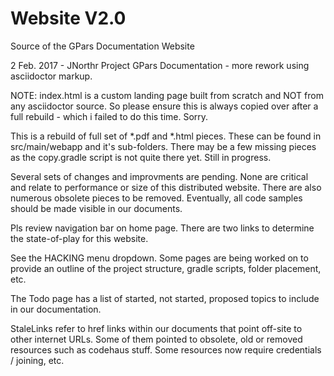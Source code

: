 # Website V2.0
Source of the GPars Documentation Website

2 Feb. 2017 - JNorthr
Project GPars Documentation - more rework using asciidoctor markup.

NOTE: index.html is a custom landing page built from scratch and NOT from any asciidoctor source. So please ensure this is always copied over after a full rebuild - which i failed to do this time. Sorry.

This is a rebuild of full set of *.pdf and *.html pieces. These can be found in src/main/webapp and it's sub-folders. There may be a few missing pieces as the copy.gradle script is not quite there yet. Still in progress.

Several sets of changes and improvments are pending. None are critical and relate to performance or size of this distributed website. There are also numerous obsolete pieces to be removed. Eventually, all code samples should be made visible in our documents.

Pls review navigation bar on home page. There are two links to determine the state-of-play for this website.

See the HACKING menu dropdown. Some pages are being worked on to provide an outline of the project structure, gradle scripts, folder placement, etc.

The Todo page has a list of started, not started, proposed topics to include in our documentation.

StaleLinks refer to href links within our documents that point off-site to other internet URLs. Some of them pointed to obsolete, old or removed resources such as codehaus stuff. Some resources now require credentials / joining, etc.
